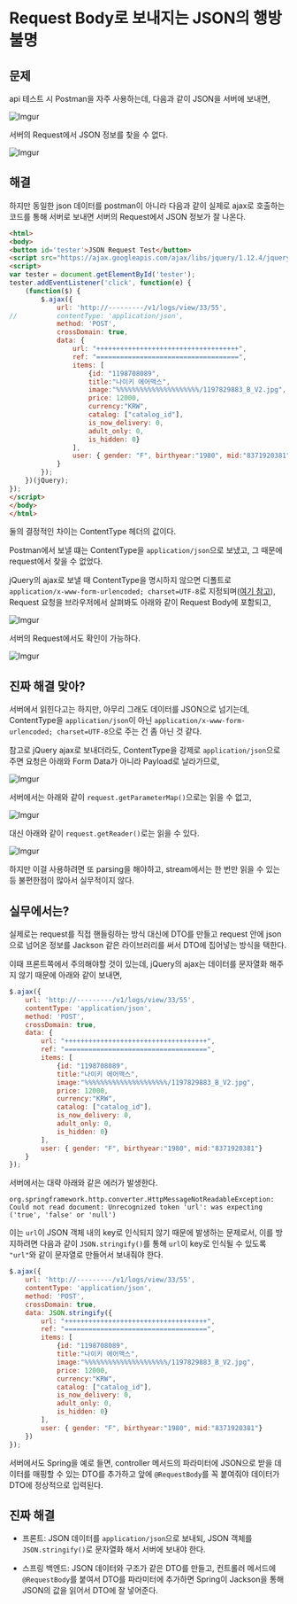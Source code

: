 # Request Body로 보내지는 JSON의 행방 불명

## 문제

api 테스트 시 Postman을 자주 사용하는데, 다음과 같이 JSON을 서버에 보내면,

![Imgur](http://i.imgur.com/XVxcdns.png)

서버의 Request에서 JSON 정보를 찾을 수 없다.

![Imgur](http://i.imgur.com/zdLoEy0.png)

## 해결

하지만 동일한 json 데이터를 postman이 아니라 다음과 같이 실제로 ajax로 호출하는 코드를 통해 서버로 보내면 서버의 Request에서 JSON 정보가 잘 나온다.

```html
<html>
<body>
<button id='tester'>JSON Request Test</button>
<script src="https://ajax.googleapis.com/ajax/libs/jquery/1.12.4/jquery.min.js"></script>
<script>
var tester = document.getElementById('tester');
tester.addEventListener('click', function(e) {
	(function($) {
	    $.ajax({
	        url: 'http://---------/v1/logs/view/33/55',
//	        contentType: 'application/json',
	        method: 'POST',
	        crossDomain: true,
	        data: {
	            url: "++++++++++++++++++++++++++++++++++++",
	            ref: "====================================",
	            items: [
	                {id: "1198708089",
	                title:"나이키 에어맥스",
	                image:"%%%%%%%%%%%%%%%%%%%%%/1197829883_B_V2.jpg",
	                price: 12000,
	                currency:"KRW",
	                catalog: ["catalog_id"],
	                is_now_delivery: 0,
	                adult_only: 0,
	                is_hidden: 0}
	            ],
	            user: { gender: "F", birthyear:"1980", mid:"8371920381"}
	        }
	    });
	})(jQuery);
});
</script>
</body>
</html>
```

둘의 결정적인 차이는 ContentType 헤더의 값이다.

Postman에서 보낼 떄는 ContentType을 `application/json`으로 보냈고, 그 때문에 request에서 찾을 수 없었다.

jQuery의 ajax로 보낼 때 ContentType을 명시하지 않으면 디폴트로 `application/x-www-form-urlencoded; charset=UTF-8`로 지정되며([여기 참고](http://api.jquery.com/jQuery.ajax/)), Request 요청을 브라우저에서 살펴봐도 아래와 같이 Request Body에 포함되고,

![Imgur](http://i.imgur.com/3ZAtT6n.png)

서버의 Request에서도 확인이 가능하다.

![Imgur](http://i.imgur.com/tH0DcQG.png)

## 진짜 해결 맞아?

서버에서 읽힌다고는 하지만, 아무리 그래도 데이터를 JSON으로 넘기는데, ContentType을 `application/json`이 아닌 `application/x-www-form-urlencoded; charset=UTF-8`으로 주는 건 좀 아닌 것 같다.

참고로 jQuery ajax로 보내더라도, ContentType을 강제로 `application/json`으로 주면 요청은 아래와 Form Data가 아니라 Payload로 날라가므로,

![Imgur](http://i.imgur.com/MTE7wEJ.png)

서버에서는 아래와 같이 `request.getParameterMap()`으로는 읽을 수 없고,

![Imgur](http://i.imgur.com/sbVbEB9.png)

대신 아래와 같이 `request.getReader()`로는 읽을 수 있다. 

![Imgur](http://i.imgur.com/jYT2dAG.png)

하지만 이걸 사용하려면 또 parsing을 해야하고, stream에서는 한 번만 읽을 수 있는 등 불편한점이 많아서 실무적이지 않다.

## 실무에서는?

실제로는 request를 직접 핸들링하는 방식 대신에 DTO를 만들고 request 안에 json으로 넘어온 정보를 Jackson 같은 라이브러리를 써서 DTO에 집어넣는 방식을 택한다.

이때 프론트쪽에서 주의해야할 것이 있는데, jQuery의 ajax는 데이터를 문자열화 해주지 않기 때문에 아래와 같이 보내면,

```javascript
$.ajax({
    url: 'http://---------/v1/logs/view/33/55',
    contentType: 'application/json',
    method: 'POST',
    crossDomain: true,
    data: {
        url: "++++++++++++++++++++++++++++++++++++",
        ref: "====================================",
        items: [
            {id: "1198708089",
            title:"나이키 에어맥스",
            image:"%%%%%%%%%%%%%%%%%%%%%/1197829883_B_V2.jpg",
            price: 12000,
            currency:"KRW",
            catalog: ["catalog_id"],
            is_now_delivery: 0,
            adult_only: 0,
            is_hidden: 0}
        ],
        user: { gender: "F", birthyear:"1980", mid:"8371920381"}
    }
});
```

서버에서는 대략 아래와 같은 에러가 발생한다.

```
org.springframework.http.converter.HttpMessageNotReadableException: Could not read document: Unrecognized token 'url': was expecting ('true', 'false' or 'null')
```

이는 `url`이 JSON 객체 내의 key로 인식되지 않기 때문에 발생하는 문제로서, 이를 방지하려면 다음과 같이 `JSON.stringify()`를 통해 `url`이 key로 인식될 수 있도록 `"url"`와 같이 문자열로 만들어서 보내줘야 한다.

```javascript
$.ajax({
    url: 'http://---------/v1/logs/view/33/55',
    contentType: 'application/json',
    method: 'POST',
    crossDomain: true,
    data: JSON.stringify({
        url: "++++++++++++++++++++++++++++++++++++",
        ref: "====================================",
        items: [
            {id: "1198708089",
            title:"나이키 에어맥스",
            image:"%%%%%%%%%%%%%%%%%%%%%/1197829883_B_V2.jpg",
            price: 12000,
            currency:"KRW",
            catalog: ["catalog_id"],
            is_now_delivery: 0,
            adult_only: 0,
            is_hidden: 0}
        ],
        user: { gender: "F", birthyear:"1980", mid:"8371920381"}
    })
});
```
서버에서도 Spring을 예로 들면, controller 메서드의 파라미터에 JSON으로 받을 데이터를 매핑할 수 있는 DTO를 추가하고 앞에 `@RequestBody`를 꼭 붙여줘야 데이터가 DTO에 정상적으로 입력된다.

## 진짜 해결

- 프론트: JSON 데이터를 `application/json`으로 보내되, JSON 객체를 `JSON.stringify()`로 문자열화 해서 서버에 보내야 한다.

- 스프링 백엔드: JSON 데이터와 구조가 같은 DTO를 만들고, 컨트롤러 메서드에 `@RequestBody`를 붙여서 DTO를 파라미터에 추가하면 Spring이 Jackson을 통해 JSON의 값을 읽어서 DTO에 잘 넣어준다.


